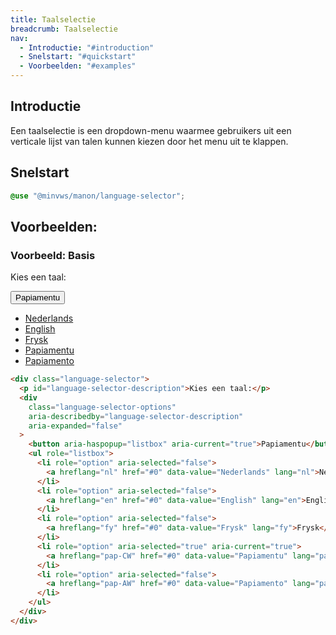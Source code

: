 ```yaml
---
title: Taalselectie
breadcrumb: Taalselectie
nav:
  - Introductie: "#introduction"
  - Snelstart: "#quickstart"
  - Voorbeelden: "#examples"
---
```


<h2 id="introduction">Introductie</h2>

Een taalselectie is een dropdown-menu waarmee gebruikers uit een verticale lijst van talen kunnen kiezen door het menu uit te klappen.

<h2 id="quickstart">Snelstart</h2>

```scss
@use "@minvws/manon/language-selector";
```

<h2 id="examples">Voorbeelden:</h2>

### Voorbeeld: Basis

<div class="language-selector">
  <p id="language-selector-description">Kies een taal:</p>
  <div
    class="language-selector-options"
    aria-describedby="language-selector-description"
    aria-expanded="false"
  >
    <button aria-haspopup="listbox" aria-current="true"> Papiamentu </button>
    <ul role="listbox">
      <li role="option" aria-selected="false">
        <a hreflang="nl" href="language-selector" data-value="Nederlands" lang="nl"
          >Nederlands</a
        >
      </li>
      <li role="option" aria-selected="false">
        <a hreflang="en" href="language-selector" data-value="English" lang="en">English</a>
      </li>
      <li role="option" aria-selected="false">
        <a hreflang="fy" href="language-selector" data-value="Frysk" lang="fy">Frysk</a>
      </li>
      <li role="option" aria-selected="true" aria-current="true">
        <a hreflang="pap-CW" href="language-selector" data-value="Papiamentu" lang="pap-CW"
          >Papiamentu</a
        >
      </li>
      <li role="option" aria-selected="false">
        <a hreflang="pap-AW" href="language-selector" data-value="Papiamento" lang="pap-AW"
          >Papiamento</a
        >
      </li>
    </ul>
  </div>
</div>

```html
<div class="language-selector">
  <p id="language-selector-description">Kies een taal:</p>
  <div
    class="language-selector-options"
    aria-describedby="language-selector-description"
    aria-expanded="false"
  >
    <button aria-haspopup="listbox" aria-current="true">Papiamentu</button>
    <ul role="listbox">
      <li role="option" aria-selected="false">
        <a hreflang="nl" href="#0" data-value="Nederlands" lang="nl">Nederlands</a>
      </li>
      <li role="option" aria-selected="false">
        <a hreflang="en" href="#0" data-value="English" lang="en">English</a>
      </li>
      <li role="option" aria-selected="false">
        <a hreflang="fy" href="#0" data-value="Frysk" lang="fy">Frysk</a>
      </li>
      <li role="option" aria-selected="true" aria-current="true">
        <a hreflang="pap-CW" href="#0" data-value="Papiamentu" lang="pap-CW">Papiamentu</a>
      </li>
      <li role="option" aria-selected="false">
        <a hreflang="pap-AW" href="#0" data-value="Papiamento" lang="pap-AW">Papiamento</a>
      </li>
    </ul>
  </div>
</div>
```

